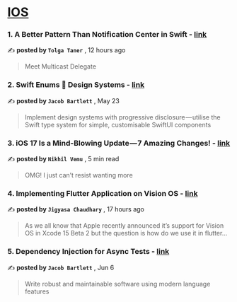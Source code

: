 
<h1><a href=https://medium.com/tag/ios/recommended target="_blank" rel="noopener noreferrer">IOS</a></h1>
<h3>1. A Better Pattern Than Notification Center in Swift - <a href=https://medium.com/@tolgatanerstories?source=tag_recommended_feed---------0-84----------ios----------e4e97a4a_b144_4d28_97c8_455438fd26e5------- target="_blank" rel="noopener noreferrer">link</a></h3>

✍️ **posted by `Tolga Taner`** <date> , 12 hours ago</date>

<blockquote>Meet Multicast Delegate</blockquote>

<h3>2. Swift Enums 🤝 Design Systems - <a href=https://medium.com/@jacobmartinbartlett?source=tag_recommended_feed---------1-107----------ios----------e4e97a4a_b144_4d28_97c8_455438fd26e5------- target="_blank" rel="noopener noreferrer">link</a></h3>

✍️ **posted by `Jacob Bartlett`** <date> , May 23</date>

<blockquote>Implement design systems with progressive disclosure — utilise the Swift type system for simple, customisable SwiftUI components</blockquote>

<h3>3. iOS 17 Is a Mind-Blowing Update — 7 Amazing Changes! - <a href=https://medium.com/@nikhilvemu?source=tag_recommended_feed---------2-85----------ios----------e4e97a4a_b144_4d28_97c8_455438fd26e5------- target="_blank" rel="noopener noreferrer">link</a></h3>

✍️ **posted by `Nikhil Vemu`** <date> , 5 min read</date>

<blockquote>OMG! I just can’t resist wanting more</blockquote>

<h3>4. Implementing Flutter Application on Vision OS - <a href=https://medium.com/@jigyasa14ch99?source=tag_recommended_feed---------3-84----------ios----------e4e97a4a_b144_4d28_97c8_455438fd26e5------- target="_blank" rel="noopener noreferrer">link</a></h3>

✍️ **posted by `Jigyasa Chaudhary`** <date> , 17 hours ago</date>

<blockquote>As we all know that Apple recently announced it’s support for Vision OS in Xcode 15 Beta 2 but the question is how do we use it in flutter…</blockquote>

<h3>5. Dependency Injection for Async Tests - <a href=https://medium.com/@jacobmartinbartlett?source=tag_recommended_feed---------4-107----------ios----------e4e97a4a_b144_4d28_97c8_455438fd26e5------- target="_blank" rel="noopener noreferrer">link</a></h3>

✍️ **posted by `Jacob Bartlett`** <date> , Jun 6</date>

<blockquote>Write robust and maintainable software using modern language features</blockquote>

